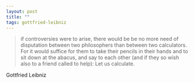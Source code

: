 ```yaml
---
layout: post
title: ""
tags: gottfried-leibniz
---
```


> if controversies were to arise, there would be be no more need of disputation between two philosophers than between two calculators. For it would suffice for them to take their pencils in their hands and to sit down at the abacus, and say to each other (and if they so wish also to a friend called to help): Let us calculate.

Gottfried Leibniz